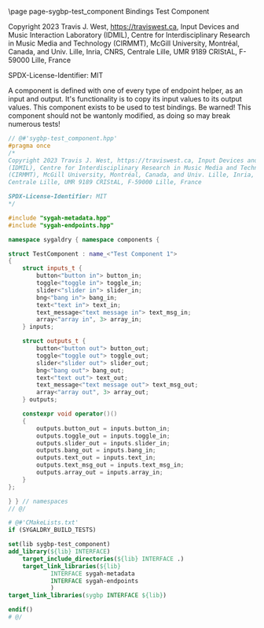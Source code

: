 \page page-sygbp-test_component Bindings Test Component

Copyright 2023 Travis J. West, https://traviswest.ca, Input Devices and Music
Interaction Laboratory (IDMIL), Centre for Interdisciplinary Research in Music
Media and Technology (CIRMMT), McGill University, Montréal, Canada, and Univ.
Lille, Inria, CNRS, Centrale Lille, UMR 9189 CRIStAL, F-59000 Lille, France

SPDX-License-Identifier: MIT

A component is defined with one of every type of endpoint helper, as an input
and output. It's functionality is to copy its input values to its output
values. This component exists to be used to test bindings. Be warned! This
component should not be wantonly modified, as doing so may break numerous tests!

```cpp
// @#'sygbp-test_component.hpp'
#pragma once
/*
Copyright 2023 Travis J. West, https://traviswest.ca, Input Devices and Music Interaction Laboratory
(IDMIL), Centre for Interdisciplinary Research in Music Media and Technology
(CIRMMT), McGill University, Montréal, Canada, and Univ. Lille, Inria, CNRS,
Centrale Lille, UMR 9189 CRIStAL, F-59000 Lille, France

SPDX-License-Identifier: MIT
*/

#include "sygah-metadata.hpp"
#include "sygah-endpoints.hpp"

namespace sygaldry { namespace components {

struct TestComponent : name_<"Test Component 1">
{
    struct inputs_t {
        button<"button in"> button_in;
        toggle<"toggle in"> toggle_in;
        slider<"slider in"> slider_in;
        bng<"bang in"> bang_in;
        text<"text in"> text_in;
        text_message<"text message in"> text_msg_in;
        array<"array in", 3> array_in;
    } inputs;

    struct outputs_t {
        button<"button out"> button_out;
        toggle<"toggle out"> toggle_out;
        slider<"slider out"> slider_out;
        bng<"bang out"> bang_out;
        text<"text out"> text_out;
        text_message<"text message out"> text_msg_out;
        array<"array out", 3> array_out;
    } outputs;

    constexpr void operator()()
    {
        outputs.button_out = inputs.button_in;
        outputs.toggle_out = inputs.toggle_in;
        outputs.slider_out = inputs.slider_in;
        outputs.bang_out = inputs.bang_in;
        outputs.text_out = inputs.text_in;
        outputs.text_msg_out = inputs.text_msg_in;
        outputs.array_out = inputs.array_in;
    }
};

} } // namespaces
// @/
```

```cmake
# @#'CMakeLists.txt'
if (SYGALDRY_BUILD_TESTS)

set(lib sygbp-test_component)
add_library(${lib} INTERFACE)
    target_include_directories(${lib} INTERFACE .)
    target_link_libraries(${lib}
            INTERFACE sygah-metadata
            INTERFACE sygah-endpoints
            )
target_link_libraries(sygbp INTERFACE ${lib})

endif()
# @/
```
